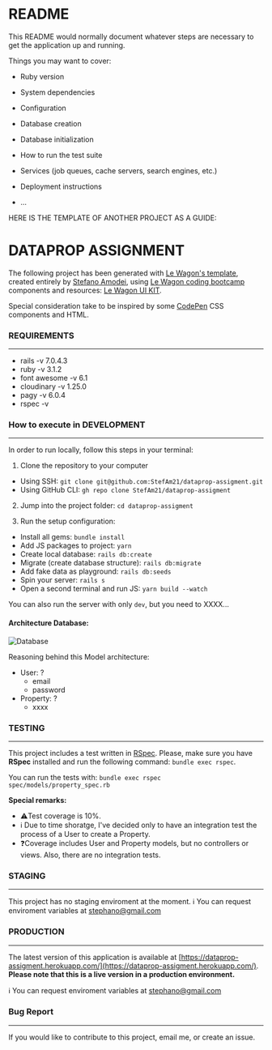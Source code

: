 # README

This README would normally document whatever steps are necessary to get the
application up and running.

Things you may want to cover:

* Ruby version

* System dependencies

* Configuration

* Database creation

* Database initialization

* How to run the test suite

* Services (job queues, cache servers, search engines, etc.)

* Deployment instructions

* ...


HERE IS THE TEMPLATE OF ANOTHER PROJECT AS A GUIDE:
# DATAPROP ASSIGNMENT
The following project has been generated with [Le Wagon's template](https://github.com/lewagon/rails-templates), created entirely by [Stefano Amodei](https://www.linkedin.com/in/stefano-amodei/), using [Le Wagon coding bootcamp](https://www.lewagon.com) components and resources: [Le Wagon UI KIT](https://uikit.lewagon.com/).

Special consideration take to be inspired by some [CodePen](https://codepen.io/your-work) CSS components and HTML.

### REQUIREMENTS
---

- rails -v 7.0.4.3
- ruby -v 3.1.2
- font awesome -v 6.1
- cloudinary -v 1.25.0
- pagy -v 6.0.4
- rspec -v 


### How to execute in DEVELOPMENT
---
In order to run locally, follow this steps in your terminal:

1. Clone the repository to your computer
  - Using SSH: `git clone git@github.com:StefAm21/dataprop-assigment.git`
  - Using GitHub CLI: `gh repo clone StefAm21/dataprop-assigment`

2. Jump into the project folder: `cd dataprop-assigment`

3. Run the setup configuration:
  - Install all gems: `bundle install`
  - Add JS packages to project: `yarn`
  - Create local database: `rails db:create`
  - Migrate (create database structure): `rails db:migrate`
  - Add fake data as playground: `rails db:seeds`
  - Spin your server: `rails s`
  - Open a second terminal and run JS: `yarn build --watch`

You can also run the server with only `dev`, but you need to XXXX... 


#### Architecture Database:
![Database](https://github.com/StefAm21/dataprop-assigment/assets/80965786/aaf8d9ef-a379-4bb1-871a-028bac1ff989)

Reasoning behind this Model architecture:
- User: ?
  - email
  - password
- Property: ?
  - xxxx

### TESTING
---
This project includes a test written in [RSpec](https://github.com/rspec/rspec-rails). Please, make sure you have **RSpec** installed and run the following command: `bundle exec rspec`.

You can run the tests with: `bundle exec rspec spec/models/property_spec.rb`

**Special remarks:**
- ⚠️Test coverage is 10%.
- ℹ️ Due to time shoratge, I've decided only to have an integration test the process of a User to create a Property.
- ❓Coverage includes User and Property models, but no controllers or views. Also, there are no integration tests.

### STAGING
---
This project has no staging enviroment at the moment.
ℹ️ You can request enviroment variables at stephano@gmail.com


### PRODUCTION
---
The latest version of this application is available at [https://dataprop-assigment.herokuapp.com/](https://dataprop-assigment.herokuapp.com/). **Please note that this is a live version in a production environment.**

ℹ️ You can request enviroment variables at stephano@gmail.com


### Bug Report
---
If you would like to contribute to this project, email me, or create an issue.
